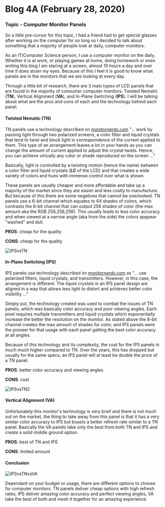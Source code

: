 # Blog 4A (February 28, 2020)

### Topic - Computer Monitor Panels

So a little pre-cursor for this topic, I had a friend had to get special glasses after working on the computer for so long so I decided to talk about something that a majority of people look at daily, computer monitors.

As an IT/Computer Science person, I use a computer monitor on the daily. Whether it is at work, or playing games at home, doing homework or even writing this blog I am staring at a screen, almost 10 hours a day and over time it does strain my eyes. Because of this I feel it is good to know what panels are in the monitors that we are looking at every day.

Through a little bit of research, there are 3 main types of LCD panels that are found in the majority of consumer computer monitors: Twisted Nematic (**TN**), Vertical Alignment (**VA**), and In-Plane Switching (**IPS**). I will be talking about what are the pros and cons of each and the technology behind each panel.

#### Twisted Nematic (TN)

TN panels use a technology described on [monitornerds.com](https://www.monitornerds.com/different-monitor-panel-types-a-simple-guide/) "... work by passing light through two polarized screens, a color filter and liquid crystals that tend to twist and block light in correspondence of the current applied to them. This type of an arrangement leaves a lot in your hands as you can change the amount of current applied to adjust the crystal twists. Hence, you can achieve virtually any color or shade reproduced on the screen ..."

Basically, light is controlled by a twisting motion (hence the name) between a color filter and liquid crystals (**LC** of the LCD) and that creates a wide variety of colors and hues with immense control over what is shown. 

These panels are usually cheaper and more affordable and take up a majority of the market since they are easier and less costly to manufacture.  But because of this there are some negatives that cannot be overlooked. TN panels use a 6-bit channel which equates to 64 shades of colors, which contrasts the 8-bit channel that can output 256 shades of color (the max amount aka the RGB 256,256,256). This usually leads to less color accuracy and when viewed at a narrow angle (aka from the side) the colors apppear "washed" and dull.

**PROS**: cheap for the quality

**CONS**: cheap for the quality

![IPSvsTN](https://lh3.googleusercontent.com/proxy/pD-g502jNL5eZykuAneVWPfJrxbB1DBQR6acrlMK7Ki8hB7rW8ihtz-7B1_nfXA29K-uuBZlnxtRFYsG16Cs4c2_TNc44Cjp7td3931i6j4VE6ft8os)

#### In-Plane Switching (IPS)

IPS panels use technology described on [monitornerds.com](https://www.monitornerds.com/different-monitor-panel-types-a-simple-guide/) as "... use polarized filters, liquid crystals, and transmitters. However, in this case, the arrangement is different. The liquid crystals in an IPS panel design are aligned in a way that allows less light to distort and achieves better color visibility ..."

Simply put, the technology created was used to combat the issues of TN panels, which was basically color accuracy and poor viewing angles.  Each pixel requires multiple transmitters and liquid crystals which exponentially increase the better the resolution on the monitor.  As stated above the 8-bit channel creates the max amount of shades for color, and IPS panels were the pioneer for that usage with each panel getting the best color accuracy at all angles. 

Because of this technology and its complexity, the cost for the IPS panels in much much higher compared to TN. Over the years, this has dropped but usually for the same specs, an IPS panel will at least be double the price of a TN panel.

**PROS**: better color accuracy and viewing angles

**CONS**: cost

![IPSvsTN2](https://monitorbeasts.com/wp-content/uploads/2019/01/IPS-vs-TN-For-Gaming-in-2019-.png)

#### Vertical Alignment (VA)

Unfortunately this monitor's technology is very brief and there is not much out on the market, the thing to take away from this panel is that it has a very similar color accuracy to IPS but boasts a better refresh rate similar to a TN panel. Basically the VA panels take only the best from both TN and IPS and create a solid middle ground option.

**PROS**: best of TN and IPS

**CONS**: limited amount

#### Conclusion

![IPSvsTNvsVA](https://external-preview.redd.it/NCFUyUq6mRwnBTdRyBlo2I-GrbwvPOa8ATqTTmcXYZw.jpg?auto=webp&s=cdca5d232dab9e709d4992b3893c218cc9a20212)

Dependant on your budget or usage, there are different options to choose for computer monitors. TN panels deliver cheap options with high refresh rates, IPS deliver amazing color accuracy and perfect viewing angles, VA take the best of both and mesh it together for an amazing experience. 